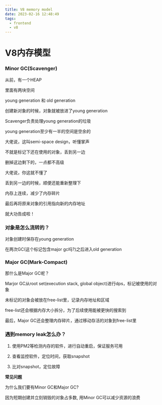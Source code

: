 ```yaml
---
title: V8 memory model
date: 2023-02-16 12:48:49
tags: 
  - frontend
  - v8
---
```

# V8内存模型

### Minor GC(Scavenger)

从前，有一个HEAP

里面有两块空间

young generation 和 old generation

创建新对象的时候，对象就被放进了young generation

Scavenger负责处理young generation的垃圾

young generation至少有一半的空间是空余的

大佬说，这叫semi-space design，听懂掌声

不就是标记下还在使用的对象，丢到另一边

删掉这边剩下的，一点都不高级

大佬说，你这就不懂了

丢到另一边的时候，顺便还能重新整理下

内存上连续，减少了内存碎片

最后再将原来对象的引用指向新的内存地址

就大功告成啦！

### 对象是怎么流转的？
对象创建时保存在young generation

在两次GC(这个标记包含major gc吗?)之后进入old generation

### Major GC(Mark-Compact)

那什么是Major GC呢？

Marjor GC从root set(execution stack, global object)进行dps，标记被使用的对象

未标记的对象会被放在free-list里，记录内存地址和区域

free-list还会根据内存大小拆分，为了后续使用能被更快的搜索到

最后，Major GC还会整理内存碎片，通过移动存活的对象到free-list里

### 遇到memory leak怎么办？

1. 使用PM2等检测内存的软件，进行自动重启，保证服务可用

2. 查看监控软件，定位时间，获取snapshot

3. 比对snapshot，定位故障

**常见问题**

为什么我们要有Minor GC和Major GC?

因为短期创建并立刻销毁的对象占多数, 用Minor GC可以减少资源的浪费
